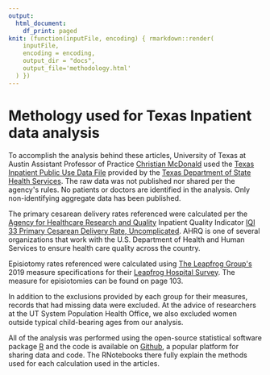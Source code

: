 ```yaml
---
output:
  html_document:
    df_print: paged
knit: (function(inputFile, encoding) { rmarkdown::render(
    inputFile,
    encoding = encoding,
    output_dir = "docs",
    output_file='methodology.html'
  ) })
---
```


# Methology used for Texas Inpatient data analysis

To accomplish the analysis behind these articles, University of Texas at Austin Assistant Professor of Practice [Christian McDonald](https://journalism.utexas.edu/faculty/christian-mcdonald) used the [Texas Inpatient Public Use Data File](https://www.dshs.texas.gov/thcic/hospitals/Inpatientpudf.shtm) provided by the [Texas Department of State Health Services](https://www.dshs.texas.gov/). The raw data was not published nor shared per the agency's rules. No patients or doctors are identified in the analysis. Only non-identifying aggregate data has been published.

The primary cesarean delivery rates referenced were calculated per the [Agency for Healthcare Research and Quality](https://www.qualityindicators.ahrq.gov/) Inpatient Quality Indicator [IQI 33 Primary Cesarean Delivery Rate, Uncomplicated](https://www.qualityindicators.ahrq.gov/Downloads/Modules/IQI/V2019/TechSpecs/IQI_33_Primary_cesarean_Delivery_Rate_Uncomplicated.pdf). AHRQ is one of several organizations that work with the U.S. Department of Health and Human Services to ensure health care quality across the country.

Episiotomy rates referenced were calculated using [The Leapfrog Group's](https://www.leapfroggroup.org/) 2019 measure specifications for their [Leapfrog Hospital Survey](https://www.leapfroggroup.org/sites/default/files/Files/2019HospitalSurvey_20190529_v8.0%20%28version%203%29.pdf). The measure for episiotomies can be found on page 103.

In addition to the exclusions provided by each group for their measures, records that had missing data were excluded. At the advice of researchers at the UT System Population Health Office, we also excluded women outside typical child-bearing ages from our analysis.

All of the analysis was performed using the open-source statistical software package [R](https://cran.r-project.org/) and the code is available on [Github](https://github.com/utdata/thcic-pudf), a popular platform for sharing data and code. The RNotebooks there fully explain the methods used for each calculation used in the articles.
